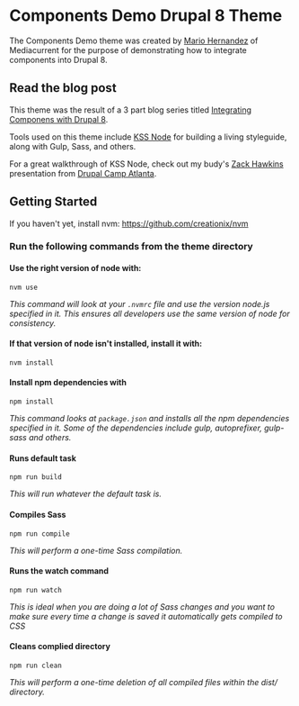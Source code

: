 # Components Demo Drupal 8 Theme
The Components Demo theme was created by [Mario Hernandez](https://twitter.com/imariohernandez) of Mediacurrent for the purpose of demonstrating how to integrate components into Drupal 8.

## Read the blog post
This theme was the result of a 3 part blog series titled [Integrating Componens with Drupal 8](https://www.mediacurrent.com/blog/integrating-components-drupal-8-part-1).

Tools used on this theme include [KSS Node](https://github.com/kss-node/kss-node) for building a living styleguide, along with Gulp, Sass, and others.

For a great walkthrough of KSS Node, check out my budy's [Zack Hawkins](https://twitter.com/ThatZackHawkins) presentation from [Drupal Camp Atlanta](https://youtu.be/q5FeyLuM5as?list=PL5rI_IBJiat3g7zivmhu-my2oPYlgRtTd).

## Getting Started
If you haven't yet, install nvm:
https://github.com/creationix/nvm

### Run the following commands from the theme directory

#### Use the right version of node with:
`nvm use`

_This command will look at your `.nvmrc` file and use the version node.js specified in it. This ensures all developers use the same version of node for consistency._

#### If that version of node isn't installed, install it with:
`nvm install`

#### Install npm dependencies with
`npm install`

_This command looks at `package.json` and installs all the npm dependencies specified in it.  Some of the dependencies include gulp, autoprefixer, gulp-sass and others._

#### Runs default task
`npm run build`

_This will run whatever the default task is._

#### Compiles Sass
`npm run compile`

_This will perform a one-time Sass compilation._

#### Runs the watch command
`npm run watch`

_This is ideal when you are doing a lot of Sass changes and you want to make sure every time a change is saved it automatically gets compiled to CSS_

#### Cleans complied directory
`npm run clean`

_This will perform a one-time deletion of all compiled files within the dist/ directory._
